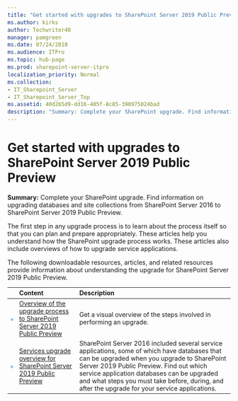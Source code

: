 ```yaml
---
title: "Get started with upgrades to SharePoint Server 2019 Public Preview"
ms.author: kirks
author: Techwriter40
manager: pamgreen
ms.date: 07/24/2018
ms.audience: ITPro
ms.topic: hub-page
ms.prod: sharepoint-server-itpro
localization_priority: Normal
ms.collection:
- IT_Sharepoint_Server
- IT_Sharepoint_Server_Top
ms.assetid: 40d265d9-dd16-405f-8c85-390975024bad
description: "Summary: Complete your SharePoint upgrade. Find information on upgrading databases and site collections from SharePoint Server 2016 to SharePoint Server 2019 Public Preview."
---
```


# Get started with upgrades to SharePoint Server 2019 Public Preview

 **Summary:** Complete your SharePoint upgrade. Find information on upgrading databases and site collections from SharePoint Server 2016 to SharePoint Server 2019 Public Preview. 
  
The first step in any upgrade process is to learn about the process itself so that you can plan and prepare appropriately. These articles help you understand how the SharePoint upgrade process works. These articles also include overviews of how to upgrade service applications.
  
The following downloadable resources, articles, and related resources provide information about understanding the upgrade for SharePoint Server 2019 Public Preview.
  
  
||**Content**|**Description**|
|:-----|:-----|:-----|
|![Building blocks](../media/mod_icon_buildingblock_M.png)|[Overview of the upgrade process to SharePoint Server 2019 Public Preview](overview-of-the-upgrade-process.md) <br/> |Get a visual overview of the steps involved in performing an upgrade.  <br/> |
|![Building blocks](../media/mod_icon_buildingblock_M.png)|[Services upgrade overview for SharePoint Server 2019 Public Preview](overview-of-the-services-upgrade-process.md) <br/> |SharePoint Server 2016 included several service applications, some of which have databases that can be upgraded when you upgrade to SharePoint Server 2019 Public Preview. Find out which service application databases can be upgraded and what steps you must take before, during, and after the upgrade for your service applications.  <br/> |

   

